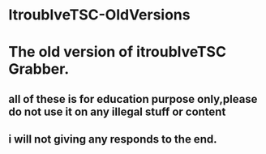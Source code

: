 # ItroublveTSC-OldVersions
# The old version of itroublveTSC Grabber.


## all of these is for education purpose only,please do not use it on any illegal stuff or content
## i will not giving any responds to the end.
